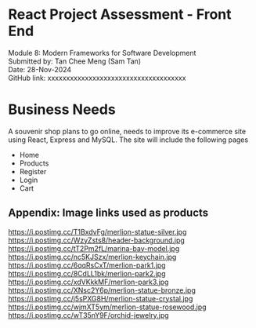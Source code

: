 # React Project Assessment - Front End
Module 8: Modern Frameworks for Software Development \
Submitted by: Tan Chee Meng (Sam Tan) \
Date: 28-Nov-2024 \
GitHub link: xxxxxxxxxxxxxxxxxxxxxxxxxxxxxxxxxxxxx

# Business Needs
A souvenir shop plans to go online, needs to improve its e-commerce site using React, Express and MySQL. The site will include the following pages
- Home
- Products
- Register
- Login
- Cart



## Appendix: Image links used as products
https://i.postimg.cc/T1BxdvFg/merlion-statue-silver.jpg
https://i.postimg.cc/WzyZsts8/header-background.jpg
https://i.postimg.cc/tT2Pm2fL/marina-bay-model.jpg
https://i.postimg.cc/nc5KJSzx/merlion-keychain.jpg
https://i.postimg.cc/6qqRsCxT/merlion-park1.jpg
https://i.postimg.cc/8CdLL1bk/merlion-park2.jpg
https://i.postimg.cc/xdVKkkMF/merlion-park3.jpg
https://i.postimg.cc/XNsc2Y6p/merlion-statue-bronze.jpg
https://i.postimg.cc/j5sPXG8H/merlion-statue-crystal.jpg
https://i.postimg.cc/wjmXT5ym/merlion-statue-rosewood.jpg
https://i.postimg.cc/wT35nY9F/orchid-jewelry.jpg
